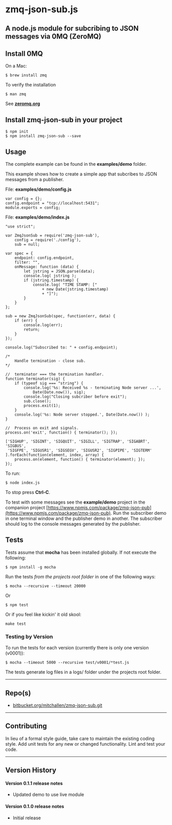 zmq-json-sub.js
================

A node.js module for subcribing to JSON messages via 0MQ (ZeroMQ)
-----------------------------------------------------------------

## Install 0MQ

On a Mac:

    $ brew install zmq

To verify the installation

    $ man zmq

 See [__zeromq.org__](http://zeromq.org)

## Install zmq-json-sub in your project

    $ npm init
    $ npm install zmq-json-sub --save

## Usage 

The complete example can be found in the __examples/demo__ folder.

This example shows how to create a simple app that subcribes to JSON messages from a publisher.   

File: __examples/demo/config.js__

	var config = {};
	config.endpoint = "tcp://localhost:5431";
	module.exports = config; 

File: __examples/demo/index.js__

	"use strict";

	var ZmqJsonSub = require('zmq-json-sub'),
    	config = require('./config'),
    	sub = null;

	var spec = {
    	endpoint: config.endpoint, 
    	filter: "", 
    	onMessage: function (data) {
        	let jstring = JSON.parse(data);
        	console.log( jstring );
        	if (jstring.timestamp) {
            	console.log( "TIME STAMP: [" 
                	+ new Date(jstring.timestamp) 
                	+ "]");
        	}
    	}
	};

	sub = new ZmqJsonSub(spec, function(err, data) {
    	if (err) {
        	console.log(err);
        	return;
    	}
	});

	console.log("Subscribed to: " + config.endpoint);

	/*
    	Handle termination - close sub.
	*/

	//  terminator === the termination handler.
	function terminator(sig) {
   		if (typeof sig === "string") {
    	  	console.log('%s: Received %s - terminating Node server ...',
        		Date(Date.now()), sig);
      		console.log("Closing subcriber before exit");
      		sub.close();
      		process.exit(1);
   		}
   		console.log('%s: Node server stopped.', Date(Date.now()) );
	}	

	//  Process on exit and signals.
	process.on('exit', function() { terminator(); });

	['SIGHUP', 'SIGINT', 'SIGQUIT', 'SIGILL', 'SIGTRAP', 'SIGABRT', 'SIGBUS',
	 'SIGFPE', 'SIGUSR1', 'SIGSEGV', 'SIGUSR2', 'SIGPIPE', 'SIGTERM'
	].forEach(function(element, index, array) {
    	process.on(element, function() { terminator(element); });
	});

To run:

	$ node index.js

To stop press __Ctrl-C__.

To test with some messages see the __example/demo__ project in the companion project [https://www.npmjs.com/package/zmq-json-pub](https://www.npmjs.com/package/zmq-json-pub).  Run the subscriber demo in one terminal window and the publisher demo in another. The subscriber should log to the console messages generated by the publisher.

## Tests

Tests assume that __mocha__ has been installed globally.  If not execute the following:

    $ npm install -g mocha

Run the tests *from the projects root folder* in one of the following ways:

    $ mocha --recursive --timeout 20000
    
Or

    $ npm test
    
Or if you feel like kickin' it old skool:

    make test

### Testing by Version

To run the tests for each version (currently there is only one version (v0001)):

    $ mocha --timeout 5000 --recursive test/v0001/*test.js

The tests generate log files in a logs/ folder under the projects root folder.

* * *

## Repo(s)

* [bitbucket.org/mitchallen/zmq-json-sub.git](https://bitbucket.org/mitchallen/zmq-json-sub.git)

* * *

## Contributing

In lieu of a formal style guide, take care to maintain the existing coding style.
Add unit tests for any new or changed functionality. Lint and test your code.

* * *

## Version History

#### Version 0.1.1 release notes

* Updated demo to use live module

#### Version 0.1.0 release notes

* Initial release

